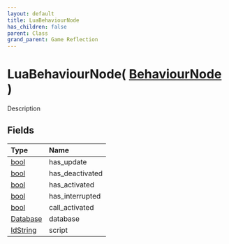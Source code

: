 ```yaml
---
layout: default
title: LuaBehaviourNode
has_children: false
parent: Class
grand_parent: Game Reflection
---
```

# LuaBehaviourNode( [ BehaviourNode ](/riftbreaker-wiki/docs/game-reflection/classes/behaviour_node/) )
Description 

## Fields

| Type | Name |
|:----------|:--------------|
| [bool](/riftbreaker-wiki/docs/game-reflection/components/bool/) | has_update |
| [bool](/riftbreaker-wiki/docs/game-reflection/components/bool/) | has_deactivated |
| [bool](/riftbreaker-wiki/docs/game-reflection/components/bool/) | has_activated |
| [bool](/riftbreaker-wiki/docs/game-reflection/components/bool/) | has_interrupted |
| [bool](/riftbreaker-wiki/docs/game-reflection/components/bool/) | call_activated |
| [Database](/riftbreaker-wiki/docs/game-reflection/components/database/) | database |
| [IdString](/riftbreaker-wiki/docs/game-reflection/components/id_string/) | script |


